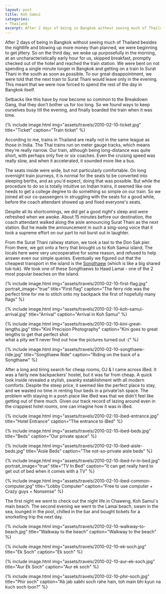 ```yaml
---
layout: post
title: Koh Samui
categories:
- Thailand
excerpt: After 2 days of being in Bangkok without seeing much of Thailand besides its nightlife and blowing up more money than planned, we were beginning to get jittery.
---
```


After 2 days of being in Bangkok without seeing much of Thailand besides the
nightlife and blowing up more money than planned, we were beginning to get
jittery. So on the third day, we woke up purposefully in the morning, at an
uncharacteristically early hour for us, skipped breakfast, promptly checked out
of the hotel and reached the train station. We were bent on not spending a
single minute longer in Bangkok and getting on a train to Surat Thani in the
south as soon as possible. To our great disappointment, we were told that the
next train to Surat Thani would leave only in the evening. This meant that we
were now forced to spend the rest of the day in Bangkok itself.

Setbacks like this have by now become so common to the Breakdown Gang, that they
don't bother us for too long. So we found ways to keep ourselves busy till the
evening, and finally boarded the train when it was time.

{% include image.html
    img="assets/travels/2010-02-10-ticket.jpg"
    title="Ticket"
    caption="Train ticket" %}

According to me, trains in Thailand are really not in the same league as those
in India. The Thai trains run on meter gauge tracks, which means they're really
narrow. Our train, although being long-distance was quite short, with perhaps
only five or six coaches. Even the cruising speed was really slow, and when it
accelerated, it sounded more like a bus.

The seats inside were wide, but not particularly comfortable. On long overnight
train journeys, it is normal for the seats to be converted into sleeping berths,
and as you'd expect, doing that was possible. But while the procedure to do so
is totally intuitive on Indian trains, it seemed like one needs to get a college
degree to do something so simple on our train. So we joined all our
co-passengers in struggling with the seats for a good while, before the coach
attendant showed up and fixed everyone's seats.

Despite all its shortcomings, we did get a good night's sleep and were refreshed
when we awoke. About 15 minutes before our destination, the coach attendant walked
along the aisle announcing Surat Thani as the next station. But he made the
announcement in such a sing-song voice that it took a supreme effort on our part
to not burst out in laughter.

From the Surat Thani railway station, we took a taxi to the Don Sak pier. From
there, we got onto a ferry that brought us to Koh Samui island. The locals here
were very uncooperative for some reason, and refused to help answer even our
simple queries. Eventually we figured out that the cheapest transport in the
island is the [Songthaew](https://en.wikipedia.org/wiki/Songthaew) (which is
like a big shared tuk-tuk). We took one of these Songthaews to Haad Lamai - one
of the 2 most popular beaches on the island.

{% include image.html
    img="assets/travels/2010-02-10-first-flag.jpg"
    portrait_image="true"
    title="First flag"
    caption="The ferry ride was the perfect time for me to stitch onto my
        backpack the first of hopefully many flags" %}

{% include image.html
    img="assets/travels/2010-02-10-koh-samui-arrival.jpg"
    title="Arrival"
    caption="Arrival in Koh Samui" %}

{% include image.html
    img="assets/travels/2010-02-10-kini-great-lengths.jpg"
    title="Kini Precision Photography"
    caption="Kini goes to great lengths to get that perfect shot<br>
        what a pity we'll never find out how the pictures turned out :(" %}

{% include image.html
    img="assets/travels/2010-02-10-songthaew-ride.jpg"
    title="Songthaew Ride"
    caption="Riding on the back of a Songthaew" %}

After a long and tiring search for cheap rooms, OJ & I came across iBed. It was
a fairly new backpackers' hostel, but it was far from cheap. A quick look inside
revealed a stylish, swanky establishment with all modern comforts. Despite the
steep price, it seemed like the perfect place to stay, and we wasted no time in
renting four beds in a private'ish space. The problem with staying in a posh
place like iBed was that we didn't feel like getting out of there much. Given
our track record of lazing around even in the crappiest hotel rooms, one can
imagine how it was in iBed.

{% include image.html
    img="assets/travels/2010-02-10-ibed-entrance.jpg"
    title="Hotel Entrance"
    caption="The entrance to iBed" %}

{% include image.html
    img="assets/travels/2010-02-10-ibed-beds.jpg"
    title="Beds"
    caption="Our private space" %}

{% include image.html
    img="assets/travels/2010-02-10-ibed-aisle-beds.jpg"
    title="Aisle Beds"
    caption="The not-so-private aisle beds" %}

{% include image.html
    img="assets/travels/2010-02-10-ibed-tv-in-bed.jpg"
    portrait_image="true"
    title="TV In Bed"
    caption="It can get really hard to get out of bed when it comes with a TV" %}

{% include image.html
    img="assets/travels/2010-02-10-ibed-common-computer.jpg"
    title="Lobby Computer"
    caption="Free to use computer + Crazy guys = Nonsense" %}

The first night we went to check out the night life in Chaweng, Koh Samui's main
beach. The second evening we went to the Lamai beach, swam in the sea, lounged
in the pool, chilled in the bar and bought tickets for a snorkelling trip the
next day.

{% include image.html
    img="assets/travels/2010-02-10-walkway-to-beach.jpg"
    title="Walkway to the beach"
    caption="Walkway to the beach" %}

{% include image.html
    img="assets/travels/2010-02-10-ek-soch.jpg"
    title="Ek Soch"
    caption="Ek soch" %}

{% include image.html
    img="assets/travels/2010-02-10-aur-ek-soch.jpg"
    title="Aur Ek Soch"
    caption="Aur ek soch" %}

{% include image.html
    img="assets/travels/2010-02-10-phir-soch.jpg"
    title="Phir soch"
    caption="Ab jab sabhi soch rahe hain, toh main bhi kyun na kuch soch loon?"
        %}
